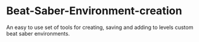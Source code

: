# Beat-Saber-Environment-creation
An easy to use set of tools for creating, saving and adding to levels custom beat saber environments.

